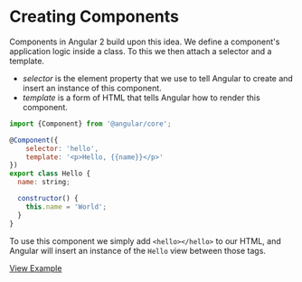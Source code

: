 # Creating Components

Components in Angular 2 build upon this idea. We define a component's application logic inside a class. To this we then attach a selector and a template.

- _selector_ is the element property that we use to tell Angular to create and insert an instance of this component.
- _template_ is a form of HTML that tells Angular how to render this component.

``` js
import {Component} from '@angular/core';

@Component({
	selector: 'hello',
	template: '<p>Hello, {{name}}</p>'
})
export class Hello {
  name: string;

  constructor() {
    this.name = 'World';
  }
}
```

To use this component we simply add `<hello></hello>` to our HTML, and Angular will insert an instance of the `Hello` view between those tags.

[View Example](http://plnkr.co/edit/4lHGKTIhe0V8ykVtkTIN?p=preview)
